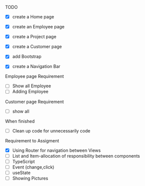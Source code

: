 TODO
* [x] create a Home page
* [x] create an Employee page
* [x] create a Project page
* [x] create a Customer page
* [x] add Bootstrap
* [x] create a Navigation Bar


Employee page Requirement
* [ ] Show all Employee
* [ ] Adding Employee

Customer page Requirement
* [ ] show all 

When finished
* [ ] Clean up code for unnecessarily code 

Requirement to Assigment
* [x] Using Router for navigation between Views
* [ ] List and Item-allocation of responsibility between components
* [ ] TypeScript
* [ ] Event (change,click)
* [ ] useState
* [ ] Showing Pictures